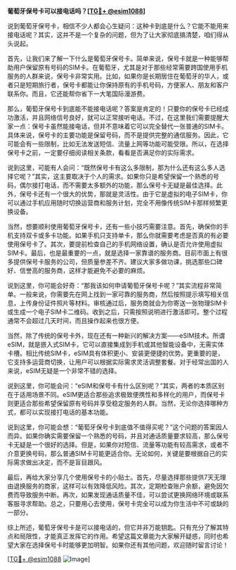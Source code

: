 **葡萄牙保号卡可以接电话吗？[[TG💪+ @esim1088](https://t.me/s/esim1088)]**

说到葡萄牙保号卡，相信不少人都会心生疑问：这种卡到底是什么？它能不能用来接电话呢？其实，这并不是一个复杂的问题，但为了让大家彻底搞清楚，咱们得从头说起。

首先，让我们来了解一下什么是葡萄牙保号卡。简单来说，保号卡就是一种能够帮助用户保留原有号码的SIM卡。在葡萄牙，尤其是对于那些经常需要跨国使用手机服务的人群来说，保号卡非常实用。比如，如果你是长期居住在葡萄牙的华人，或者只是短期旅行者，保号卡都能让你保持原有的手机号码，方便家人、朋友和客户联系你。而且，它还能帮你省下一大笔国际漫游费。

那么，葡萄牙保号卡到底能不能接电话呢？答案是肯定的！只要你的保号卡已经成功激活，并且网络信号良好，就可以正常接听电话。不过，在这里我们需要提醒大家一点：保号卡虽然能接电话，但并不意味着它可以完全替代一张普通的SIM卡。具体来说，保号卡的主要功能是保留号码，而不是提供完整的通信服务。因此，它可能会有一些限制，比如无法发送短信、流量上网等功能可能受限。所以，在选择保号卡之前，一定要仔细阅读相关条款，看看是否满足你的实际需求。

说到这里，可能有人会问：“既然保号卡有这么多限制，那为什么还有这么多人选择它呢？”其实，这主要取决于个人的需求。如果你只是希望保留一个熟悉的号码，偶尔接打电话，而不需要太多额外的功能，那么保号卡无疑是最佳选择。此外，保号卡还有一个很大的优势，那就是灵活性。由于它是虚拟的电子SIM卡，你可以通过手机应用随时切换运营商和服务计划，完全不用像传统SIM卡那样频繁更换设备。

当然，想要顺利使用葡萄牙保号卡，还有一些小技巧需要注意。首先，确保你的手机支持双卡或多卡功能。如果手机只支持单卡，那么你就需要考虑是否真的有必要使用保号卡了。其次，要提前检查自己的手机网络设置，确认是否允许使用虚拟SIM卡。最后，也是最重要的一点，就是选择一家靠谱的服务商。目前市面上有很多提供保号卡服务的公司，但质量参差不齐。建议大家多做功课，挑选那些口碑好、信誉高的服务商，这样才能避免不必要的麻烦。

说到这里，你可能会好奇：“那我该如何申请葡萄牙保号卡呢？”其实流程非常简单。一般来说，你需要先在网上找到一家可靠的服务商，然后按照提示填写相关信息，上传身份证件照片等材料。审核通过后，服务商就会为你寄送一张物理SIM卡或生成一个电子SIM卡二维码。收到之后，只需按照说明进行激活即可。整个过程通常不会超过几天时间，而且操作起来也很方便。

当然，除了传统的保号卡外，现在还有一种新兴的解决方案——eSIM技术。所谓eSIM，就是嵌入式SIM卡，它可以直接集成到手机或其他智能设备中，无需实体卡槽。相比传统SIM卡，eSIM具有体积更小、安装更便捷的优势。更重要的是，它支持多运营商切换，让用户可以根据实际需求灵活调整套餐。对于经常出国的人来说，eSIM无疑是一个非常不错的选择。

说到这里，你可能会问：“eSIM和保号卡有什么区别呢？”其实，两者的本质区别在于适用场景不同。eSIM更适合那些追求极致便携性和多样化的用户，而保号卡则更适合那些希望保留原有号码并享受稳定服务的人群。当然，无论你选择哪种方式，都可以实现接打电话的基本功能。

说到这里，你可能会想：“葡萄牙保号卡到底值不值得买呢？”这个问题的答案因人而异。如果你确实需要保留一个熟悉的号码，并且对通话质量要求较高，那么保号卡无疑是一个很好的选择。但是，如果你对短信、流量等功能有较高需求，或者不介意更换号码，那么普通SIM卡可能更适合你。无论如何，关键是要根据自己的实际需求做出决定，而不是盲目跟风。

最后，再给大家分享几个使用保号卡的小贴士。首先，尽量选择那些提供7天无理由退换服务的商家，这样可以有效降低风险。其次，定期检查账户余额，避免因欠费而导致服务中断。再次，如果发现通话质量不佳，可以尝试更换网络环境或联系客服寻求帮助。总之，只要用心去使用，保号卡完全可以成为你生活中不可或缺的一部分。

综上所述，葡萄牙保号卡是可以接电话的，但它并非万能钥匙。只有充分了解其特点和局限性，才能真正发挥它的作用。希望这篇文章能为大家解开疑惑，同时也希望大家在选择保号卡时能够更加明智。如果你还有其他问题，欢迎随时留言讨论！

[[TG💪+ @esim1088](https://t.me/s/esim1088) ![Image](https://i.postimg.cc/4NQfJmqS/Snipaste-2025-05-13-00-14-12.png)]